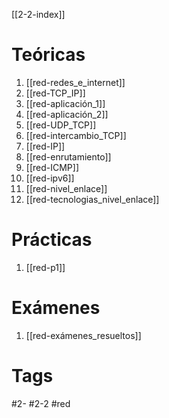 [[2-2-index]]
# Teóricas
1. [[red-redes_e_internet]]
2. [[red-TCP_IP]]
3. [[red-aplicación_1]]
4. [[red-aplicación_2]]
5. [[red-UDP_TCP]]
6. [[red-intercambio_TCP]]
7. [[red-IP]]
8. [[red-enrutamiento]]
9. [[red-ICMP]]
10. [[red-ipv6]]
11. [[red-nivel_enlace]]
12. [[red-tecnologias_nivel_enlace]]
# Prácticas
1. [[red-p1]]
# Exámenes
1. [[red-exámenes_resueltos]]
# Tags
#2- 
#2-2 
#red